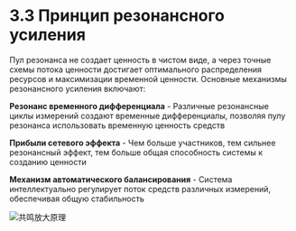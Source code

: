 # 3.3 Принцип резонансного усиления

Пул резонанса не создает ценность в чистом виде, а через точные схемы потока ценности достигает оптимального распределения ресурсов и максимизации временной ценности. Основные механизмы резонансного усиления включают:

**Резонанс временного дифференциала** - Различные резонансные циклы измерений создают временные дифференциалы, позволяя пулу резонанса использовать временную ценность средств

**Прибыли сетевого эффекта** - Чем больше участников, тем сильнее резонансный эффект, тем больше общая способность системы к созданию ценности

**Механизм автоматического балансирования** - Система интеллектуально регулирует поток средств различных измерений, обеспечивая общую стабильность

![共鸣放大原理](/images/图3.svg)